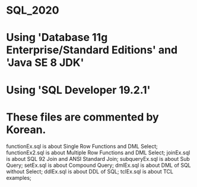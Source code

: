 # SQL_2020
# Using 'Database 11g Enterprise/Standard Editions' and 'Java SE 8 JDK'
# Using 'SQL Developer 19.2.1'
# These files are commented by Korean.

 functionEx.sql is about Single Row Functions and DML Select; 
 functionEx2.sql is about Multiple Row Functions and DML Select;
 joinEx.sql is about SQL 92 Join and ANSI Standard Join;
 subqueryEx.sql is about Sub Query;
 setEx.sql is about Compound Query;
 dmlEx.sql is about DML of SQL without Select;
 ddlEx.sql is about DDL of SQL;
 tclEx.sql is about TCL examples;
